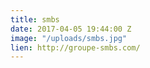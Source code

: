 ```yaml
---
title: smbs
date: 2017-04-05 19:44:00 Z
image: "/uploads/smbs.jpg"
lien: http://groupe-smbs.com/
---
```


